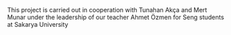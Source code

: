 This project is carried out in cooperation with Tunahan Akça and Mert Munar under the leadership of our teacher Ahmet Özmen for Seng students at Sakarya University
